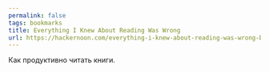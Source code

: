```yaml
---
permalink: false
tags: bookmarks
title: Everything I Knew About Reading Was Wrong
url: https://hackernoon.com/everything-i-knew-about-reading-was-wrong-bde7e57fbfdc
---
```


Как продуктивно читать книги.

